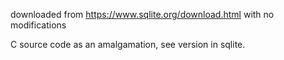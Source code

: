downloaded from https://www.sqlite.org/download.html with no modifications

C source code as an amalgamation, see version in sqlite.
